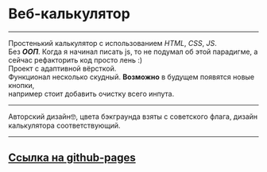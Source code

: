 # Веб-калькулятор
___

Простенький калькулятор с использованием *HTML*, *CSS*, *JS*.  
Без **_ООП_**. Когда я начинал писать js, то не подумал об этой парадигме, а сейчас рефакторить код просто лень :)  
Проект с адаптивной вёрсткой.      
Функционал несколько скудный. __Возможно__ в будущем появятся новые кнопки,   
например стоит добавить очистку всего инпута.  
___

Авторский дизайн🤓, цвета бэкграунда взяты с советского флага, дизайн калькулятора соответствующий.  
___

## [Ссылка на github-pages](https://hvny.github.io/web-calculator/)
 
